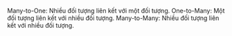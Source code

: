 Many-to-One: Nhiều đối tượng liên kết với một đối tượng.
One-to-Many: Một đối tượng liên kết với nhiều đối tượng.
Many-to-Many: Nhiều đối tượng liên kết với nhiều đối tượng.
